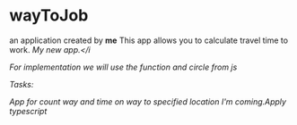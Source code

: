 # wayToJob
an application created by <b>me</b>
This app allows you to calculate travel time to work. 
<i>My new app.</i

For implementation we will use the function and circle from js

Tasks:

App for count way and time on way to specified location
I'm coming.Apply typescript
